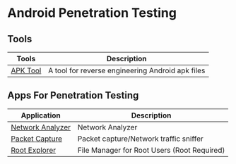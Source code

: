 # Android Penetration Testing

## Tools

| Tools                                              | Description                                      |
|----------------------------------------------------|--------------------------------------------------|
| [APK Tool](https://ibotpeaches.github.io/Apktool/) | A tool for reverse engineering Android apk files |

## Apps For Penetration Testing

| Application                                                                                                                                        | Description                                 |
|----------------------------------------------------------------------------------------------------------------------------------------------------|---------------------------------------------|
| [Network Analyzer](https://play.google.com/store/apps/details?id=net.techet.netanalyzerlite.an)                                                    | Network Analyzer                            |
| [Packet Capture](https://www.apkmirror.com/apk/grey-shirts/packet-capture/packet-capture-1-4-7-release/packet-capture-1-4-7-android-apk-download/) | Packet capture/Network traffic sniffer      |
| [Root Explorer](https://play.google.com/store/apps/details?id=com.speedsoftware.rootexplorer)                                                      | File Manager for Root Users (Root Required) |

